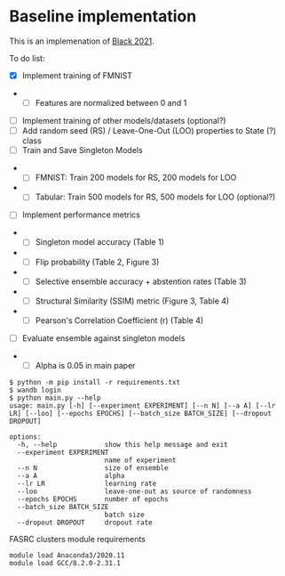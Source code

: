 # Baseline implementation

This is an implemenation of [Black 2021](https://arxiv.org/abs/2111.08230).

To do list:
- [x] Implement training of FMNIST
- - [ ] Features are normalized between 0 and 1
- [ ] Implement training of other models/datasets (optional?)
- [ ] Add random seed (RS) / Leave-One-Out (LOO) properties to State (?) class
- [ ] Train and Save Singleton Models
- - [ ] FMNIST: Train 200 models for RS, 200 models for LOO
- - [ ] Tabular: Train 500 models for RS, 500 models for LOO (optional?)
- [ ] Implement performance metrics
- - [ ] Singleton model accuracy (Table 1)
- - [ ] Flip probability (Table 2, Figure 3)
- - [ ] Selective ensemble accuracy + abstention rates (Table 3)
- - [ ] Structural Similarity (SSIM) metric (Figure 3, Table 4)
- - [ ] Pearson's Correlation Coefficient (r) (Table 4)
- [ ] Evaluate ensemble against singleton models
- - [ ] Alpha is 0.05 in main paper

```
$ python -m pip install -r requirements.txt
$ wandb login
$ python main.py --help
usage: main.py [-h] [--experiment EXPERIMENT] [--n N] [--a A] [--lr LR] [--loo] [--epochs EPOCHS] [--batch_size BATCH_SIZE] [--dropout DROPOUT]

options:
  -h, --help            show this help message and exit
  --experiment EXPERIMENT
                        name of experiment
  --n N                 size of ensemble
  --a A                 alpha
  --lr LR               learning rate
  --loo                 leave-one-out as source of randomness
  --epochs EPOCHS       number of epochs
  --batch_size BATCH_SIZE
                        batch size
  --dropout DROPOUT     dropout rate
```

FASRC clusters module requirements
```
module load Anaconda3/2020.11
module load GCC/8.2.0-2.31.1
```
